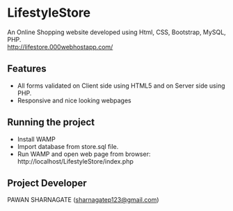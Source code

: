 # LifestyleStore
An Online Shopping website developed using Html, CSS, Bootstrap, MySQL, PHP.<br>
http://lifestore.000webhostapp.com/

Features
--------

* All forms validated on Client side using HTML5 and on Server side using PHP.
* Responsive and nice looking webpages 

Running the project 
-------------------

* Install WAMP
* Import database from store.sql file.
* Run WAMP and open web page from browser: http://localhost/LifestyleStore/index.php

Project Developer
----------------
PAWAN SHARNAGATE (sharnagatep123@gmail.com)
